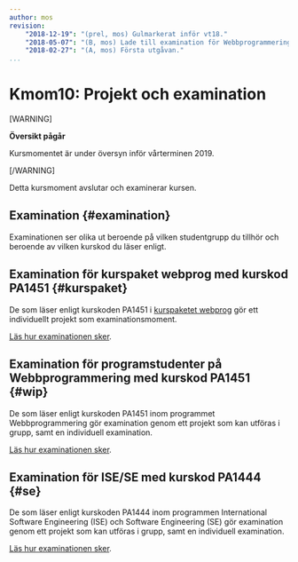 ```yaml
---
author: mos
revision:
    "2018-12-19": "(prel, mos) Gulmarkerat inför vt18."
    "2018-05-07": "(B, mos) Lade till examination för Webbprogrammering."
    "2018-02-27": "(A, mos) Första utgåvan."
...
```

Kmom10: Projekt och examination
====================================

[WARNING]

**Översikt pågår**

Kursmomentet är under översyn inför vårterminen 2019.

[/WARNING]

Detta kursmoment avslutar och examinerar kursen.



Examination {#examination}
--------------------------------------------------------------------

Examinationen ser olika ut beroende på vilken studentgrupp du tillhör och beroende av vilken kurskod du läser enligt.



Examination för kurspaket webprog med kurskod PA1451 {#kurspaket}
--------------------------------------------------------------------

De som läser enligt kurskoden PA1451 i [kurspaketet webprog](webprog) gör ett individuellt projekt som examinationsmoment.

[Läs hur examinationen sker](./examination-projekt).



Examination för programstudenter på Webbprogrammering med kurskod PA1451 {#wip}
--------------------------------------------------------------------

De som läser enligt kurskoden PA1451 inom programmet Webbprogrammering gör examination genom ett projekt som kan utföras i grupp, samt en individuell examination.

[Läs hur examinationen sker](./examination-projekt-och-individuellt).



Examination för ISE/SE med kurskod PA1444 {#se}
--------------------------------------------------------------------

De som läser enligt kurskoden PA1444 inom programmen International Software Engineering (ISE) och Software Engineering (SE) gör examination genom ett projekt som kan utföras i grupp, samt en individuell examination.

[Läs hur examinationen sker](./examination-projekt-och-individuellt).
